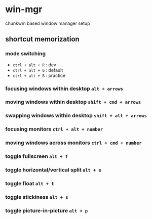 # win-mgr
chunkwm based window manager setup

## shortcut memorization

### mode switching
- `ctrl + alt + R` : dev 
- `ctrl + alt + G` : default 
- `ctrl + alt + B` : practice 

### focusing windows within desktop `alt + arrows`

### moving windows within desktop `shift + cmd + arrows`

### swapping windows within desktop `shift + alt + arrows`

### focusing monitors `ctrl + alt + number`

### moving windows across monitors `ctrl + cmd + number`

### toggle fullscreen `alt + f`

### toggle horizontal/vertical split `alt + e`

### toggle float `alt + t`

### toggle stickiness `alt + s`

### toggle picture-in-picture `alt + p`
